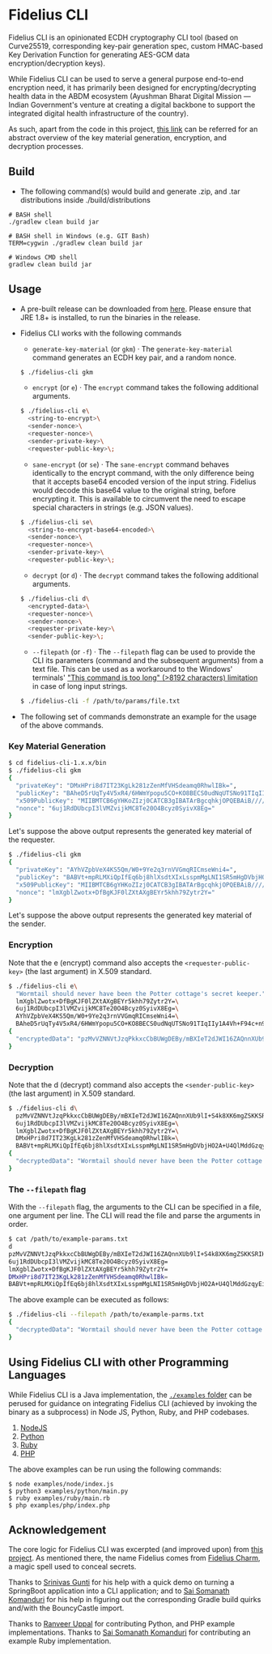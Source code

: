 # Fidelius CLI

Fidelius CLI is an opinionated ECDH cryptography CLI tool (based on Curve25519, corresponding key-pair generation spec, custom HMAC-based Key Derivation Function for generating AES-GCM data encryption/decryption keys).

While Fidelius CLI can be used to serve a general purpose end-to-end encryption need, it has primarily been designed for encrypting/decrypting health data in the ABDM ecosystem (Ayushman Bharat Digital Mission — Indian Government's venture at creating a digital backbone to support the integrated digital health infrastructure of the country).

As such, apart from the code in this project, [this link](https://sandbox.abdm.gov.in/docs/data_encrypt_decrypt) can be referred for an abstract overview of the key material generation, encryption, and decryption processes.

## Build

-   The following command(s) would build and generate .zip, and .tar distributions inside ./build/distributions

```
# BASH shell
./gradlew clean build jar

# BASH shell in Windows (e.g. GIT Bash)
TERM=cygwin ./gradlew clean build jar

# Windows CMD shell
gradlew clean build jar
```

## Usage

-   A pre-built release can be downloaded from [here](https://github.com/mgrmtech/fidelius-cli/releases). Please ensure that JRE 1.8+ is installed, to run the binaries in the release.

-   Fidelius CLI works with the following commands

    -   `generate-key-material` (or `gkm`) · The `generate-key-material` command generates an ECDH key pair, and a random nonce.

    ```bash
    $ ./fidelius-cli gkm
    ```

    -   `encrypt` (or `e`) · The `encrypt` command takes the following additional arguments.

    ```bash
    $ ./fidelius-cli e\
      <string-to-encrypt>\
      <sender-nonce>\
      <requester-nonce>\
      <sender-private-key>\
      <requester-public-key>\;
    ```

    -   `sane-encrypt` (or `se`) · The `sane-encrypt` command behaves identically to the encrypt command, with the only difference being that it accepts base64 encoded version of the input string. Fidelius would decode this base64 value to the original string, before encrypting it. This is available to circumvent the need to escape special characters in strings (e.g. JSON values).

    ```bash
    $ ./fidelius-cli se\
      <string-to-encrypt-base64-encoded>\
      <sender-nonce>\
      <requester-nonce>\
      <sender-private-key>\
      <requester-public-key>\;
    ```

    -   `decrypt` (or `d`) · The `decrypt` command takes the following additional arguments.

    ```bash
    $ ./fidelius-cli d\
      <encrypted-data>\
      <requester-nonce>\
      <sender-nonce>\
      <requester-private-key>\
      <sender-public-key>\;
    ```

    -   `--filepath` (or `-f`) · The `--filepath` flag can be used to provide the CLI its parameters (command and the subsequent arguments) from a text file. This can be used as a workaround to the Windows' terminals' ["This command is too long" (>8192 characters) limitation](https://docs.microsoft.com/en-us/troubleshoot/windows-client/shell-experience/command-line-string-limitation) in case of long input strings.

    ```bash
    $ ./fidelius-cli -f /path/to/params/file.txt
    ```

-   The following set of commands demonstrate an example for the usage of the above commands.

### Key Material Generation

```bash
$ cd fidelius-cli-1.x.x/bin
$ ./fidelius-cli gkm
{
  "privateKey": "DMxHPri8d7IT23KgLk281zZenMfVHSdeamq0RhwlIBk=",
  "publicKey": "BAheD5rUqTy4V5xR4/6HWmYpopu5CO+KO8BECS0udNqUTSNo91TIqIIy1A4Vh+F94c+n9vAcwXU2bGcfsI5f69Y=",
  "x509PublicKey": "MIIBMTCB6gYHKoZIzj0CATCB3gIBATArBgcqhkjOPQEBAiB/////////////////////////////////////////7TBEBCAqqqqqqqqqqqqqqqqqqqqqqqqqqqqqqqqqqqqYSRShRAQge0Je0Je0Je0Je0Je0Je0Je0Je0Je0Je0JgtenHcQyGQEQQQqqqqqqqqqqqqqqqqqqqqqqqqqqqqqqqqqqqqqqq0kWiCuGaG4oIa04B7dLHdI0UySPU1+bXxhsinpxaJ+ztPZAiAQAAAAAAAAAAAAAAAAAAAAFN753qL3nNZYEmMaXPXT7QIBCANCAAQIXg+a1Kk8uFecUeP+h1pmKaKbuQjvijvARAktLnTalE0jaPdUyKiCMtQOFYfhfeHPp/bwHMF1NmxnH7COX+vW",
  "nonce": "6uj1RdDUbcpI3lVMZvijkMC8Te20O4Bcyz0SyivX8Eg="
}
```

Let's suppose the above output represents the generated key material of the requester.

```bash
$ ./fidelius-cli gkm
{
  "privateKey": "AYhVZpbVeX4KS5Qm/W0+9Ye2q3rnVVGmqRICmseWni4=",
  "publicKey": "BABVt+mpRLMXiQpIfEq6bj8hlXsdtXIxLsspmMgLNI1SR5mHgDVbjHO2A+U4QlMddGzqyEidzm1AkhtSxSO2Ahg=",
  "x509PublicKey": "MIIBMTCB6gYHKoZIzj0CATCB3gIBATArBgcqhkjOPQEBAiB/////////////////////////////////////////7TBEBCAqqqqqqqqqqqqqqqqqqqqqqqqqqqqqqqqqqqqYSRShRAQge0Je0Je0Je0Je0Je0Je0Je0Je0Je0Je0JgtenHcQyGQEQQQqqqqqqqqqqqqqqqqqqqqqqqqqqqqqqqqqqqqqqq0kWiCuGaG4oIa04B7dLHdI0UySPU1+bXxhsinpxaJ+ztPZAiAQAAAAAAAAAAAAAAAAAAAAFN753qL3nNZYEmMaXPXT7QIBCANCAAQAVbfpqUSzF4kKSHxKum4/IZV7HbVyMS7LKZjICzSNUkeZh4A1W4xztgPlOEJTHXRs6shInc5tQJIbUsUjtgIY",
  "nonce": "lmXgblZwotx+DfBgKJF0lZXtAXgBEYr5khh79Zytr2Y="
}
```

Let's suppose the above output represents the generated key material of the sender.

### Encryption

Note that the e (encrypt) command also accepts the `<requester-public-key>` (the last argument) in X.509 standard.

```bash
$ ./fidelius-cli e\
  "Wormtail should never have been the Potter cottage's secret keeper."\
  lmXgblZwotx+DfBgKJF0lZXtAXgBEYr5khh79Zytr2Y=\
  6uj1RdDUbcpI3lVMZvijkMC8Te20O4Bcyz0SyivX8Eg=\
  AYhVZpbVeX4KS5Qm/W0+9Ye2q3rnVVGmqRICmseWni4=\
  BAheD5rUqTy4V5xR4/6HWmYpopu5CO+KO8BECS0udNqUTSNo91TIqIIy1A4Vh+F94c+n9vAcwXU2bGcfsI5f69Y=\;
{
  "encryptedData": "pzMvVZNNVtJzqPkkxcCbBUWgDEBy/mBXIeT2dJWI16ZAQnnXUb9lI+S4k8XK6mgZSKKSRIHkcNvJpllnBg548wUgavBa0vCRRwdL6kY6Yw=="
}
```

### Decryption

Note that the d (decrypt) command also accepts the `<sender-public-key>` (the last argument) in X.509 standard.

```bash
$ ./fidelius-cli d\
  pzMvVZNNVtJzqPkkxcCbBUWgDEBy/mBXIeT2dJWI16ZAQnnXUb9lI+S4k8XK6mgZSKKSRIHkcNvJpllnBg548wUgavBa0vCRRwdL6kY6Yw==\
  6uj1RdDUbcpI3lVMZvijkMC8Te20O4Bcyz0SyivX8Eg=\
  lmXgblZwotx+DfBgKJF0lZXtAXgBEYr5khh79Zytr2Y=\
  DMxHPri8d7IT23KgLk281zZenMfVHSdeamq0RhwlIBk=\
  BABVt+mpRLMXiQpIfEq6bj8hlXsdtXIxLsspmMgLNI1SR5mHgDVbjHO2A+U4QlMddGzqyEidzm1AkhtSxSO2Ahg=\;
{
  "decryptedData": "Wormtail should never have been the Potter cottage's secret keeper."
}
```

### The `--filepath` flag

With the `--filepath` flag, the arguments to the CLI can be specified in a file, one argument per line. The CLI will read the file and parse the arguments in order.

```bash
$ cat /path/to/example-params.txt
d
pzMvVZNNVtJzqPkkxcCbBUWgDEBy/mBXIeT2dJWI16ZAQnnXUb9lI+S4k8XK6mgZSKKSRIHkcNvJpllnBg548wUgavBa0vCRRwdL6kY6Yw==
6uj1RdDUbcpI3lVMZvijkMC8Te20O4Bcyz0SyivX8Eg=
lmXgblZwotx+DfBgKJF0lZXtAXgBEYr5khh79Zytr2Y=
DMxHPri8d7IT23KgLk281zZenMfVHSdeamq0RhwlIBk=
BABVt+mpRLMXiQpIfEq6bj8hlXsdtXIxLsspmMgLNI1SR5mHgDVbjHO2A+U4QlMddGzqyEidzm1AkhtSxSO2Ahg=
```

The above example can be executed as follows:

```bash
$ ./fidelius-cli --filepath /path/to/example-parms.txt
{
  "decryptedData": "Wormtail should never have been the Potter cottage's secret keeper."
}
```

## Using Fidelius CLI with other Programming Languages

While Fidelius CLI is a Java implementation, the [`./examples` folder](https://github.com/mgrmtech/fidelius-cli/tree/main/examples) can be perused for guidance on integrating Fidelius CLI (achieved by invoking the binary as a subprocess) in Node JS, Python, Ruby, and PHP codebases.

1. [NodeJS](https://github.com/mgrmtech/fidelius-cli/blob/main/examples/node/index.js)
2. [Python](https://github.com/mgrmtech/fidelius-cli/blob/main/examples/python/main.py)
3. [Ruby](https://github.com/mgrmtech/fidelius-cli/blob/main/examples/ruby/main.rb)
4. [PHP](https://github.com/mgrmtech/fidelius-cli/blob/main/examples/php/index.php)

The above examples can be run using the following commands:

```
$ node examples/node/index.js
$ python3 examples/python/main.py
$ ruby examples/ruby/main.rb
$ php examples/php/index.php
```

## Acknowledgement

The core logic for Fidelius CLI was excerpted (and improved upon) from [this project](https://github.com/sukreet/fidelius). As mentioned there, the name Fidelius comes from [Fidelius Charm](https://harrypotter.fandom.com/wiki/Fidelius_Charm), a magic spell used to conceal secrets.

Thanks to [Srinivas Gunti](https://github.com/itnug) for his help with a quick demo on turning a SpringBoot application into a CLI application; and to [Sai Somanath Komanduri](https://github.com/saisk8) for his help in figuring out the corresponding Gradle build quirks and/with the BouncyCastle import.

Thanks to [Ranveer Uppal](https://github.com/mgrmtech/fidelius-cli/commits?author=Ranveer0508) for contributing Python, and PHP example implementations. Thanks to [Sai Somanath Komanduri](https://github.com/mgrmtech/fidelius-cli/commits?author=saisk8) for contributing an example Ruby implementation.
